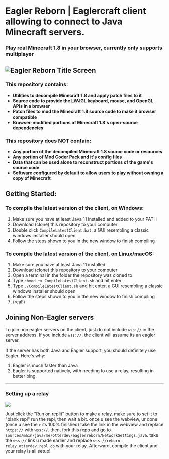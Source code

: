# Eagler Reborn | Eaglercraft client allowing to connect to Java Minecraft servers.

### Play real Minecraft 1.8 in your browser, currently only supports multiplayer

![Eagler Reborn Title Screen](https://github.com/EaglerReborn/EaglerReborn/assets/134523836/9581219c-115e-4bd1-81b3-a060f849c6b4) <!-- damn i can't believe i got a "It's here!" splash that wasn't even intentional -->
---

### This repository contains:

 - **Utilities to decompile Minecraft 1.8 and apply patch files to it**
 - **Source code to provide the LWJGL keyboard, mouse, and OpenGL APIs in a browser**
 - **Patch files to mod the Minecraft 1.8 source code to make it browser compatible**
 - **Browser-modified portions of Minecraft 1.8's open-source dependencies**

### This repository does NOT contain:

 - **Any portion of the decompiled Minecraft 1.8 source code or resources**
 - **Any portion of Mod Coder Pack and it's config files**
 - **Data that can be used alone to reconstruct portions of the game's source code**
 - **Software configured by default to allow users to play without owning a copy of Minecraft**

## Getting Started:

### To compile the latest version of the client, on Windows:

1. Make sure you have at least Java 11 installed and added to your PATH
2. Download (clone) this repository to your computer
3. Double click `CompileLatestClient.bat`, a GUI resembling a classic windows installer should open
4. Follow the steps shown to you in the new window to finish compiling

### To compile the latest version of the client, on Linux/macOS:

1. Make sure you have at least Java 11 installed
2. Download (clone) this repository to your computer
3. Open a terminal in the folder the repository was cloned to
4. Type `chmod +x CompileLatestClient.sh` and hit enter
5. Type `./CompileLatestClient.sh` and hit enter, a GUI resembling a classic windows installer should open
6. Follow the steps shown to you in the new window to finish compiling
7. (real!)


## Joining Non-Eagler servers


To join non eagler servers on the client, just do not include `wss://` in the server address. If you include `wss://`, the client will assume its an eagler server.

If the server has both Java and Eagler support, you should definitely use Eagler. Here's why:

1. Eagler is much faster than Java
2. Eagler is supported natively, with needing to use a relay, resulting in better ping.

---

### Setting up a relay


<a href="https://replit.com/new/github/EaglerReborn/relay"><img src="https://raw.githubusercontent.com/BinBashBanana/deploy-buttons/main/buttons/remade/replit.svg"></img></a>


Just click the "Run on replit" button to make a relay.
make sure to set it to "blank repl" 
run the repl, then wait a bit.
once u see the webview, ur done. (once u see the `>` its 100% finished) 
take the link in the webview and replace `https://` with `wss://`. then, fork this repo and go to `sources/main/java/me/otterdev/eaglerreborn/NetworkSettings.java`. take the `wss://` link u made earlier and replace `wss://reborn-relay.otterdev.repl.co` with your relay. Afterward, compile the client and your relay is all setup!
